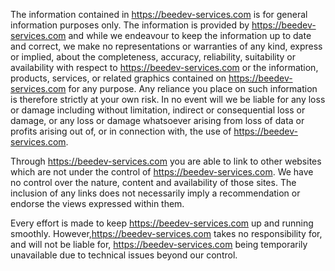 The information contained in https://beedev-services.com is for general information purposes only. The information is provided by https://beedev-services.com and while we endeavour to keep the information up to date and correct, we make no representations or warranties of any kind, express or implied, about the completeness, accuracy, reliability, suitability or availability with respect to https://beedev-services.com or the information, products, services, or related graphics contained on https://beedev-services.com for any purpose. Any reliance you place on such information is therefore strictly at your own risk.
In no event will we be liable for any loss or damage including without limitation, indirect or consequential loss or damage, or any loss or damage whatsoever arising from loss of data or profits arising out of, or in connection with, the use of https://beedev-services.com.

Through https://beedev-services.com you are able to link to other websites which are not under the control of https://beedev-services.com. We have no control over the nature, content and availability of those sites. The inclusion of any links does not necessarily imply a recommendation or endorse the views expressed within them.

Every effort is made to keep https://beedev-services.com up and running smoothly. However,https://beedev-services.com takes no responsibility for, and will not be liable for, https://beedev-services.com being temporarily unavailable due to technical issues beyond our control.